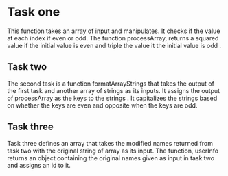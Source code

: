 
# Task one

This function takes an array of input and manipulates. It checks if the value at each index if even or odd.
The function processArray, returns a squared value if the initial value is even and triple the value it the initial value is odd .

## Task two 

The second task is a function formatArrayStrings that takes the output of the first task and another array of strings as its inputs. It assigns the output of processArray as the keys to the strings .
It capitalizes the strings based on whether the keys are even and opposite when the keys are odd.

## Task three

Task three defines an array that takes the modified names returned from task two with the original string of array as its input. The function, userInfo returns an object containing the original names given as input in task two and assigns an id to it. 

